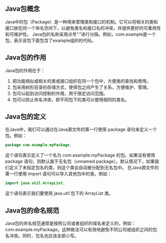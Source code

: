 ## Java包概念
Java中的包（Package）是一种用来管理类和接口的机制。它可以将相关的类和接口放在同一个命名空间下，以避免类名和接口名的冲突，并提供更好的可重用性和可维护性。
Java包的名称采用点号“.”进行分隔。例如，com.example是一个包，表示该包下面包含了example组织的代码。
## Java包的作用
Java包的作用在于：

1. 把功能相似或相关的类或接口组织在同一个包中，方便类的查找和使用。
2. 包采用树形目录的存储方式，使得包之间产生了关系，方便维护、管理。
3. 包可以起到访问控制的作用，用于限定访问范围。
4. 包可以防止命名冲突，即不同包下的类可以使用相同的类名。
## Java包的定义
在Java中，我们可以通过在Java源文件的第一行使用 package 语句来定义一个包。例如：
```java
package com.example.myPackage;
```
这个语句表示定义了一个名为 com.example.myPackage 的包。如果没有使用 package 语句，则默认属于无名包（unnamed package）。默认情况下，如果我们定义了未指定包名的类，则这个类会自动被分配到无名包中。
在Java源文件的第一行使用 import 语句可以导入其他包中的类。例如：
```java
import java.util.ArrayList;
```
这个语句表示我们要使用 java.util 包下的 ArrayList 类。
## Java包的命名规范
Java包的命名规范通常是按照公司或者组织的域名来定义的，例如：com.example.myPackage。这种做法可以有效地避免不同公司或组织之间的包名冲突。同时，包名也应该全部小写。
